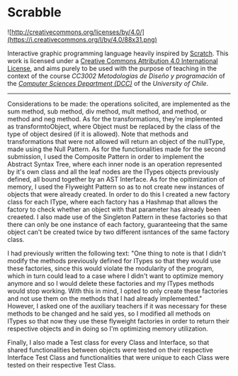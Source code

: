 # Scrabble

![http://creativecommons.org/licenses/by/4.0/](https://i.creativecommons.org/l/by/4.0/88x31.png)

Interactive graphic programming language heavily inspired by 
[Scratch](https://scratch.mit.edu).
This work is licensed under a
[Creative Commons Attribution 4.0 International License](http://creativecommons.org/licenses/by/4.0/), 
and aims purely to be used with the purpose of teaching in the context of the course 
_CC3002 Metodologías de Diseño y programación_ of the 
[_Computer Sciences Department (DCC)_](https://www.dcc.uchile.cl) of the 
_University of Chile_.

---


Considerations to be made: the operations solicited, are implemented as the sum method, sub method, div method, mult method, and method, or method and neg method. As for the transformations, they're implemented as transformtoObject, where Object must be replaced by the class of the type of object desired (if it is allowed). Note that methods and transformations that were not allowed will return an object of the nullType, made using the Null Pattern.
As for the functionalities made for the second submission, I used the Composite Pattern in order to implement the Abstract Syntax Tree, where each inner node is an operation represented by it's own class and all the leaf nodes are the ITypes objects previously defined, all bound together by an AST Interface. As for the opitimization of memory, I used the Flyweight Pattern so as to not create new instances of objects that were already created. In order to do this I created a new factory class for each IType, where each factory has a Hashmap that allows the factory to check whether an object with that parameter has already been creaeted. I also made use of the Singleton Pattern in these factories so that there can only be one instance of each factory, guaranteeing that the same object can't be created twice by two different isntances of the same factory class.


I had previously written the following text: "One thing to note is that I didn't modify the methods previously defined for ITypes so that they would use these factories, since this would violate the modularity of the program, which in turn could lead to a case where I didn't want to optimize memory anymore and so I would delete these factories and my ITypes methods would stop working. With this in mind, I opted to only create these factories and not use them on the methods that I had already implemented."
However, I asked one of the auxiliary teachers if it was necessary for these methods to be changed and he said yes, so I modified all methods on ITypes so that now they use these flyweight factories in order to return their respective objects and in doing so I'm optimizing memory utilization.


Finally, I also made a Test class for every Class and Interface, so that shared functionalities between objects were tested on their respective Interface Test Class and functionalities that were unique to each Class were tested on their respective Test Class. 
